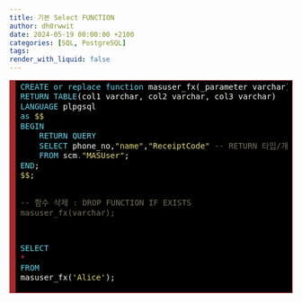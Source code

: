 ```yaml
---
title: 기본 Select FUNCTION
author: dh0rwwit
date: 2024-05-19 00:00:00 +2100
categories: [SQL, PostgreSQL]
tags: 
render_with_liquid: false
---
```


<!-- HTML generated using hilite.me -->
<div style="background: #000000; overflow:auto;width:auto;border:solid brown;border-width:.1em .1em .1em .8em;padding:.2em .6em;"><pre style="margin: 0; line-height: 125%"><span style="color: #66d9ef">CREATE</span> <span style="color: #66d9ef">or</span> <span style="color: #66d9ef">replace</span> <span style="color: #66d9ef">function</span> <span style="color: #f8f8f2">masuser_fx(_parameter</span> <span style="color: #f8f8f2">varchar)</span> 
<span style="color: #66d9ef">RETURN</span> <span style="color: #66d9ef">TABLE</span><span style="color: #f8f8f2">(col1</span> <span style="color: #f8f8f2">varchar,</span> <span style="color: #f8f8f2">col2</span> <span style="color: #f8f8f2">varchar,</span> <span style="color: #f8f8f2">col3</span> <span style="color: #f8f8f2">varchar)</span> 
<span style="color: #66d9ef">LANGUAGE</span> <span style="color: #f8f8f2">plpgsql</span> 
<span style="color: #66d9ef">as</span> <span style="color: #e6db74">$$</span> 
<span style="color: #66d9ef">BEGIN</span>
    <span style="color: #66d9ef">RETURN</span> <span style="color: #66d9ef">QUERY</span> 
    <span style="color: #66d9ef">SELECT</span> <span style="color: #f8f8f2">phone_no,</span><span style="color: #e6db74">&quot;name&quot;</span><span style="color: #f8f8f2">,</span><span style="color: #e6db74">&quot;ReceiptCode&quot;</span> <span style="color: #75715e">-- RETURN 타입/개수와 맞춰야 한다.</span>
    <span style="color: #66d9ef">FROM</span> <span style="color: #f8f8f2">scm</span><span style="color: #ae81ff">.</span><span style="color: #e6db74">&quot;MASUser&quot;</span><span style="color: #f8f8f2">;</span>
<span style="color: #66d9ef">END</span><span style="color: #f8f8f2">;</span>
<span style="color: #e6db74">$$</span><span style="color: #f8f8f2">;</span>

<span style="color: #75715e">-- 함수 삭제 : DROP FUNCTION IF EXISTS masuser_fx(varchar);</span>

<span style="color: #66d9ef">SELECT</span> <span style="color: #f92672">*</span> <span style="color: #66d9ef">FROM</span> <span style="color: #f8f8f2">masuser_fx(</span><span style="color: #e6db74">&#39;Alice&#39;</span><span style="color: #f8f8f2">);</span>
</pre></div>


